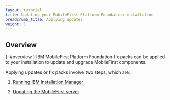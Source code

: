 ```yaml
---
layout: tutorial
title: Updating your MobileFirst Platform Foundation installation
breadcrumb_title: Applying updates
weight: 5
---
```

<!-- NLS_CHARSET=UTF-8 -->
## Overview
{: #overview }
IBM MobileFirst Platform Foundation fix packs can be applied to your installation to update and upgrade MobileFirst components.

Applying updates or fix packs involve two steps, which are:

1. [Running IBM Installation Manager](installation-manager)

2. [Updating the MobileFirst server](appserver-update)
